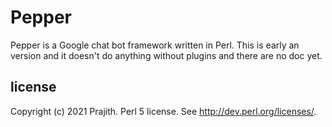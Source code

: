 # Pepper

Pepper is a Google chat bot framework written in Perl. This is early an version and it doesn't do anything without plugins and there are no doc yet.

## license

Copyright (c) 2021 Prajith. Perl 5 license. See http://dev.perl.org/licenses/.

